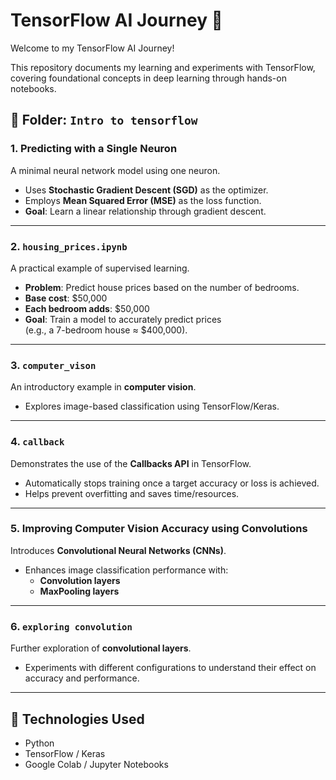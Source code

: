 
# TensorFlow AI Journey 🚀

Welcome to my TensorFlow AI Journey!

This repository documents my learning and experiments with TensorFlow, covering foundational concepts in deep learning through hands-on notebooks.

## 📁 Folder: `Intro to tensorflow`

### 1. Predicting with a Single Neuron
A minimal neural network model using one neuron.

- Uses **Stochastic Gradient Descent (SGD)** as the optimizer.  
- Employs **Mean Squared Error (MSE)** as the loss function.  
- **Goal**: Learn a linear relationship through gradient descent.

---

### 2. `housing_prices.ipynb`
A practical example of supervised learning.

- **Problem**: Predict house prices based on the number of bedrooms.  
- **Base cost**: \$50,000  
- **Each bedroom adds**: \$50,000  
- **Goal**: Train a model to accurately predict prices  
  (e.g., a 7-bedroom house ≈ \$400,000).

---

### 3. `computer_vison`
An introductory example in **computer vision**.

- Explores image-based classification using TensorFlow/Keras.

---

### 4. `callback`
Demonstrates the use of the **Callbacks API** in TensorFlow.

- Automatically stops training once a target accuracy or loss is achieved.  
- Helps prevent overfitting and saves time/resources.  

---

### 5. Improving Computer Vision Accuracy using Convolutions
Introduces **Convolutional Neural Networks (CNNs)**.

- Enhances image classification performance with:
  - **Convolution layers**
  - **MaxPooling layers**

---

### 6. `exploring convolution`
Further exploration of **convolutional layers**.

- Experiments with different configurations to understand their effect on accuracy and performance.  

---


## 🧠 Technologies Used

- Python  
- TensorFlow / Keras  
- Google Colab / Jupyter Notebooks



